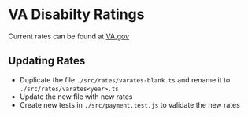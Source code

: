 # VA Disabilty Ratings

Current rates can be found at [VA.gov](https://www.va.gov/disability/compensation-rates/veteran-rates/)

## Updating Rates

- Duplicate the file `./src/rates/varates-blank.ts` and rename it to `./src/rates/varates<year>.ts`
- Update the new file with new rates
- Create new tests in `./src/payment.test.js` to validate the new rates
